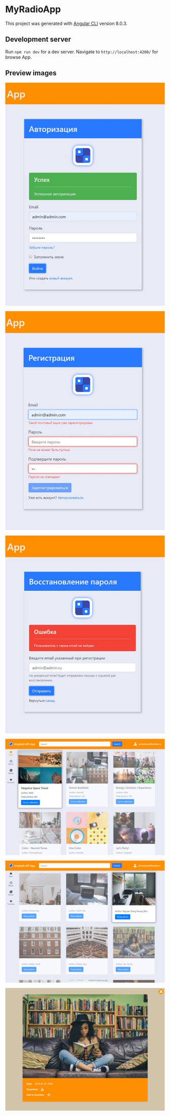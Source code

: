# MyRadioApp

This project was generated with [Angular CLI](https://github.com/angular/angular-cli) version 8.0.3.

## Development server

Run `npm run dev` for a dev server. Navigate to `http://localhost:4200/` for browse App.


## Preview images

![Authorization page](https://github.com/just-website/unsplash/blob/master/src/img/auth.jpg "Authorization")

![Regitration page](https://github.com/just-website/unsplash/blob/master/src/img/regist.jpg "Regitration")

![Restore password page](https://github.com/just-website/unsplash/blob/master/src/img/restore.jpg "Restore")

![Content main page](https://github.com/just-website/unsplash/blob/master/src/img/main.jpg "Content main")

![Content collection page](https://github.com/just-website/unsplash/blob/master/src/img/collection.jpg "Content collection")

![Content photo item page](https://github.com/just-website/unsplash/blob/master/src/img/show-photo.jpg "Content photo item")

